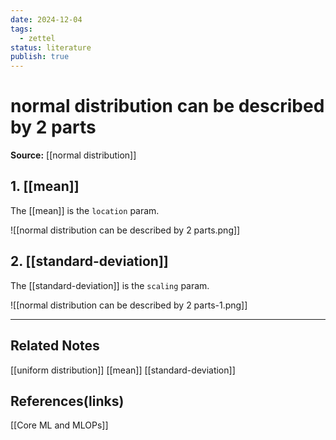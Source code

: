 ```yaml
---
date: 2024-12-04 
tags:
  - zettel 
status: literature
publish: true 
---
```

# normal distribution can be described by 2 parts

**Source:** [[normal distribution]]

## 1. [[mean]]

The [[mean]] is the `location` param. 

![[normal distribution can be described by 2 parts.png]]

## 2. [[standard-deviation]]

The [[standard-deviation]] is the `scaling` param.

![[normal distribution can be described by 2 parts-1.png]]

---
## Related Notes
[[uniform distribution]]
[[mean]]
[[standard-deviation]]

## References(links)
[[Core ML and MLOPs]]